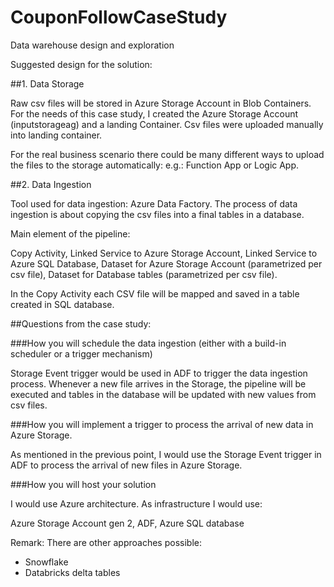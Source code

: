 # CouponFollowCaseStudy
Data warehouse design and exploration

Suggested design for the solution: 

##1. Data Storage 

Raw csv files will be stored in Azure Storage Account in Blob Containers. 
For the needs of this case study, I created the Azure Storage Account (inputstorageag) and a landing Container.
Csv files were uploaded manually into landing container. 

For the real business scenario there could be many different ways to upload the files to the storage automatically: e.g.: Function App or Logic App.


##2. Data Ingestion  

Tool used for data ingestion: Azure Data Factory. 
The process of data ingestion is about copying the csv files into a final tables in a database. 

Main element of the pipeline:

Copy Activity, 
Linked Service to Azure Storage Account, 
Linked Service to Azure SQL Database, 
Dataset for Azure Storage Account (parametrized per csv file), 
Dataset for Database tables (parametrized per csv file).  

In the Copy Activity each CSV file will be mapped and saved in a table created in SQL database.  


##Questions from the case study:  

###How you will schedule the data ingestion (either with a build-in scheduler or a trigger mechanism) 

Storage Event trigger would be used in ADF to trigger the data ingestion process. Whenever a new file arrives in the Storage, the pipeline will be executed and tables in the database will be updated with new values from csv files.  

###How you will implement a trigger to process the arrival of new data in Azure Storage. 

As mentioned in the previous point, I would use the Storage Event trigger in ADF to process the arrival of new files in Azure Storage.  

###How you will host your solution 

I would use Azure architecture. As infrastructure I would use:  

Azure Storage Account gen 2, ADF, Azure SQL database

Remark: 
There are other approaches possible: 
- Snowflake
- Databricks delta tables
